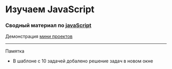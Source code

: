 # Изучаем JavaScript

### Сводный материал по [javaScript](https://learn.javascript.ru/ "Учебное пособие")

Демонстрация [мини проектов](https://vikneo.github.io/javascript/)

<hr>

Памятка 
* В шаблоне с 10 задачей добалено решение задач в новом окне